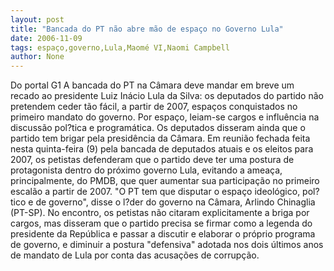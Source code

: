```yaml
---
layout: post
title: "Bancada do PT não abre mão de espaço no Governo Lula"
date: 2006-11-09
tags: espaço,governo,Lula,Maomé VI,Naomi Campbell
author: None
---
```


Do portal G1
A bancada do PT na Câmara deve mandar em breve um recado ao presidente Luiz Inácio Lula da Silva: os deputados do partido não pretendem ceder tão fácil, a partir de 2007, espaços conquistados no primeiro mandato do governo. Por espaço, leiam-se cargos e influência na discussão pol?tica e programática. Os deputados disseram ainda que o partido tem brigar pela presidência da Câmara.
Em reunião fechada feita nesta quinta-feira (9) pela bancada de deputados atuais e os eleitos para 2007, os petistas defenderam que o partido deve ter uma postura de protagonista dentro do próximo governo Lula, evitando a ameaça, principalmente, do PMDB, que quer aumentar sua participação no primeiro escalão a partir de 2007. \"O PT tem que disputar o espaço ideológico, pol?tico e de governo\", disse o l?der do governo na Câmara, Arlindo Chinaglia (PT-SP).
No encontro, os petistas não citaram explicitamente a briga por cargos, mas disseram que o partido precisa se firmar como a legenda do presidente da República e passar a discutir e elaborar o próprio programa de governo, e diminuir a postura \"defensiva\" adotada nos dois últimos anos de mandato de Lula por conta das acusações de corrupção.  